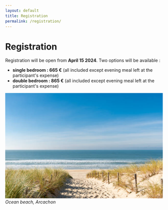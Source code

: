 ```yaml
---
layout: default
title: Registration
permalink: /registration/
---
```


# Registration
Registration will be open from **April 15 2024**. Two options will be available :
- **single bedroom : 665 €** (all included except evening meal left at the participant's expense)
- **double bedroom : 865 €** (all included except evening meal left at the participant's expense) 

![Arcachon](/assets/img/plage_oceane.jpg)
*Ocean beach, Arcachon*
